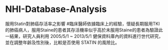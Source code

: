 # NHI-Database-Analysis
服用Statin對肺癌存活率之影響
#臨床醫師依據臨床上的經驗，懷疑長期服用TKI的肺癌病人，服用Staine的患者其存活機率似乎高於未服用Staine的患者為驗證此一結果，研究人員利用 2005/5/1 ~ 2013/5/1 健保資料庫內的資料進行世代研究，並在調整年齡及性別後，比較是否使用 STATIN 的風險比。
